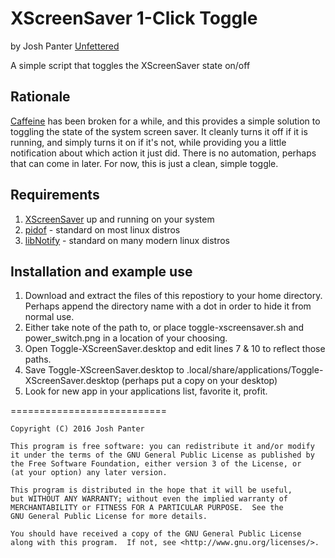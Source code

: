 # XScreenSaver 1-Click Toggle
by Josh Panter [Unfettered](https://unfettered.net)

A simple script that toggles the XScreenSaver state on/off

## Rationale
[Caffeine](https://launchpad.net/caffeine) has been broken for a while, and this provides a simple solution to toggling the state of the system screen saver. It cleanly turns it off if it is running, and simply turns it on if it's not, while providing you a little notification about which action it just did. There is no automation, perhaps that can come in later. For now, this is just a clean, simple toggle.

## Requirements
1. [XScreenSaver](https://www.jwz.org/xscreensaver/) up and running on your system
2. [pidof](http://manpages.ubuntu.com/manpages/xenial/en/man8/pidof.8.html) - standard on most linux distros
3. [libNotify](https://launchpad.net/ubuntu/precise/+package/libnotify-bin) - standard on many modern linux distros

## Installation and example use
1. Download and extract the files of this repostiory to your home directory. Perhaps append the directory name with a dot in order to hide it from normal use.
2. Either take note of the path to, or place toggle-xscreensaver.sh and power_switch.png in a location of your choosing.
3. Open Toggle-XScreenSaver.desktop and edit lines 7 & 10 to reflect those paths.
4. Save Toggle-XScreenSaver.desktop to .local/share/applications/Toggle-XScreenSaver.desktop (perhaps put a copy on your desktop)
5. Look for new app in your applications list, favorite it, profit.

===========================

    Copyright (C) 2016 Josh Panter

    This program is free software: you can redistribute it and/or modify
    it under the terms of the GNU General Public License as published by
    the Free Software Foundation, either version 3 of the License, or
    (at your option) any later version.

    This program is distributed in the hope that it will be useful,
    but WITHOUT ANY WARRANTY; without even the implied warranty of
    MERCHANTABILITY or FITNESS FOR A PARTICULAR PURPOSE.  See the
    GNU General Public License for more details.

    You should have received a copy of the GNU General Public License
    along with this program.  If not, see <http://www.gnu.org/licenses/>.
